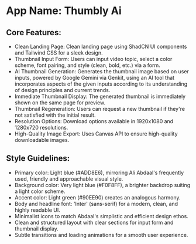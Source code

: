 # **App Name**: Thumbly Ai

## Core Features:

- Clean Landing Page: Clean landing page using ShadCN UI components and Tailwind CSS for a sleek design.
- Thumbnail Input Form: Users can input video topic, select a color scheme, font pairing, and style (clean, bold, etc.) via a form.
- AI Thumbnail Generation: Generates the thumbnail image based on user inputs, powered by Google Gemini via Genkit, using an AI tool that incorporates aspects of the given inputs according to its understanding of design principles and current trends.
- Immediate Thumbnail Display: The generated thumbnail is immediately shown on the same page for preview.
- Thumbnail Regeneration: Users can request a new thumbnail if they're not satisfied with the initial result.
- Resolution Options: Download options available in 1920x1080 and 1280x720 resolutions.
- High-Quality Image Export: Uses Canvas API to ensure high-quality downloadable images.

## Style Guidelines:

- Primary color: Light blue (#ADD8E6), mirroring Ali Abdaal's frequently used, friendly and approachable visual style.
- Background color: Very light blue (#F0F8FF), a brighter backdrop suiting a light color scheme.
- Accent color: Light green (#90EE90) creates an analogous harmony.
- Body and headline font: 'Inter' (sans-serif) for a modern, clean, and highly readable UI.
- Minimalist icons to match Abdaal's simplistic and efficient design ethos.
- Clean and structured layout with clear sections for input form and thumbnail display.
- Subtle transitions and loading animations for a smooth user experience.